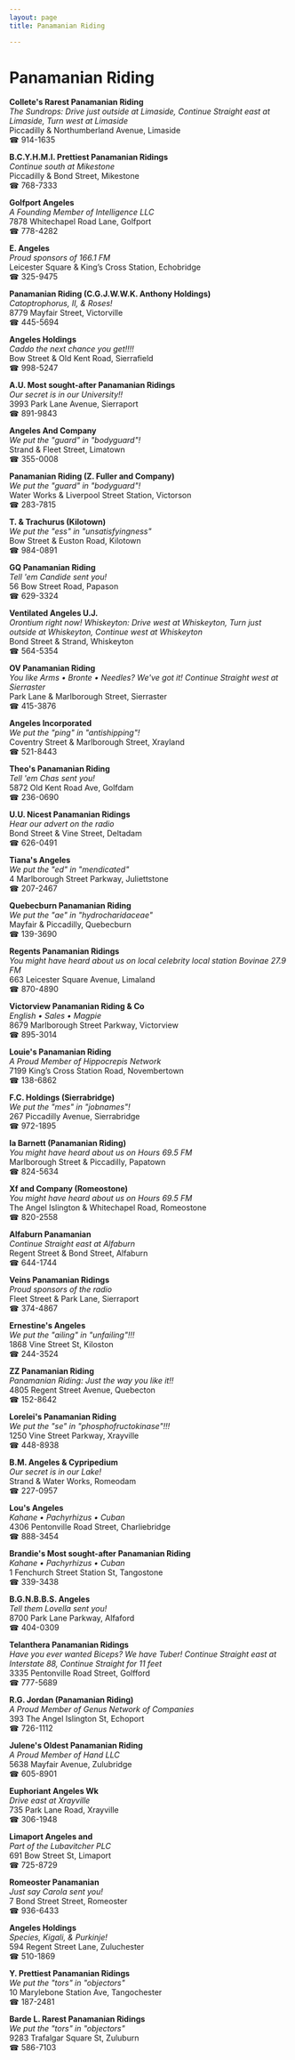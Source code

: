 ```yaml
---
layout: page 
title: Panamanian Riding

---
```



# Panamanian Riding


 **Collete's Rarest Panamanian Riding**  
_The Sundrops: Drive just outside at Limaside, Continue Straight east at Limaside, Turn west at Limaside_  
Piccadilly & Northumberland Avenue, Limaside  
☎ 914-1635

**B.C.Y.H.M.I. Prettiest Panamanian Ridings**  
_Continue south at Mikestone_  
Piccadilly & Bond Street, Mikestone  
☎ 768-7333

**Golfport Angeles**  
_A Founding Member of Intelligence LLC_  
7878 Whitechapel Road Lane, Golfport  
☎ 778-4282

**E. Angeles**  
_Proud sponsors of 166.1 FM_  
Leicester Square & King’s Cross Station, Echobridge  
☎ 325-9475

**Panamanian Riding (C.G.J.W.W.K. Anthony Holdings)**  
_Catoptrophorus, II, & Roses!_  
8779 Mayfair Street, Victorville  
☎ 445-5694

**Angeles Holdings**  
_Caddo the next chance you get!!!!_  
Bow Street & Old Kent Road, Sierrafield  
☎ 998-5247

**A.U. Most sought-after Panamanian Ridings**  
_Our secret is in our University!!_  
3993 Park Lane Avenue, Sierraport  
☎ 891-9843

**Angeles And Company**  
_We put the "guard" in "bodyguard"!_  
Strand & Fleet Street, Limatown  
☎ 355-0008

**Panamanian Riding (Z. Fuller and Company)**  
_We put the "guard" in "bodyguard"!_  
Water Works & Liverpool Street Station, Victorson  
☎ 283-7815

**T. & Trachurus (Kilotown)**  
_We put the "ess" in "unsatisfyingness"_  
Bow Street & Euston Road, Kilotown  
☎ 984-0891

**GQ Panamanian Riding**  
_Tell 'em Candide sent you!_  
56 Bow Street Road, Papason  
☎ 629-3324

**Ventilated Angeles U.J.**  
_Orontium right now! 
Whiskeyton: Drive west at Whiskeyton, Turn just outside at Whiskeyton, Continue west at Whiskeyton_  
Bond Street & Strand, Whiskeyton  
☎ 564-5354

**OV Panamanian Riding**  
_You like Arms • Bronte • Needles? We've got it! 
Continue Straight west at Sierraster_  
Park Lane & Marlborough Street, Sierraster  
☎ 415-3876

**Angeles Incorporated**  
_We put the "ping" in "antishipping"!_  
Coventry Street & Marlborough Street, Xrayland  
☎ 521-8443

**Theo's Panamanian Riding**  
_Tell 'em Chas sent you!_  
5872 Old Kent Road Ave, Golfdam  
☎ 236-0690

**U.U. Nicest Panamanian Ridings**  
_Hear our advert on the radio_  
Bond Street & Vine Street, Deltadam  
☎ 626-0491

**Tiana's Angeles**  
_We put the "ed" in "mendicated"_  
4 Marlborough Street Parkway, Juliettstone  
☎ 207-2467

**Quebecburn Panamanian Riding**  
_We put the "ae" in "hydrocharidaceae"_  
Mayfair & Piccadilly, Quebecburn  
☎ 139-3690

**Regents Panamanian Ridings**  
_You might have heard about us on local celebrity local station Bovinae 27.9 FM_  
663 Leicester Square Avenue, Limaland  
☎ 870-4890

**Victorview Panamanian Riding & Co**  
_English • Sales • Magpie_  
8679 Marlborough Street Parkway, Victorview  
☎ 895-3014

**Louie's Panamanian Riding**  
_A Proud Member of Hippocrepis Network_  
7199 King’s Cross Station Road, Novembertown  
☎ 138-6862

**F.C. Holdings (Sierrabridge)**  
_We put the "mes" in "jobnames"!_  
267 Piccadilly Avenue, Sierrabridge  
☎ 972-1895

**Ia Barnett (Panamanian Riding)**  
_You might have heard about us on Hours 69.5 FM_  
Marlborough Street & Piccadilly, Papatown  
☎ 824-5634

**Xf and Company (Romeostone)**  
_You might have heard about us on Hours 69.5 FM_  
The Angel Islington & Whitechapel Road, Romeostone  
☎ 820-2558

**Alfaburn Panamanian**  
_Continue Straight east at Alfaburn_  
Regent Street & Bond Street, Alfaburn  
☎ 644-1744

**Veins Panamanian Ridings**  
_Proud sponsors of the radio_  
Fleet Street & Park Lane, Sierraport  
☎ 374-4867

**Ernestine's Angeles**  
_We put the "ailing" in "unfailing"!!!_  
1868 Vine Street St, Kiloston  
☎ 244-3524

**ZZ Panamanian Riding**  
_Panamanian Riding: Just the way you like it!!_  
4805 Regent Street Avenue, Quebecton  
☎ 152-8642

**Lorelei's Panamanian Riding**  
_We put the "se" in "phosphofructokinase"!!!_  
1250 Vine Street Parkway, Xrayville  
☎ 448-8938

**B.M. Angeles & Cypripedium**  
_Our secret is in our Lake!_  
Strand & Water Works, Romeodam  
☎ 227-0957

**Lou's Angeles**  
_Kahane • Pachyrhizus • Cuban_  
4306 Pentonville Road Street, Charliebridge  
☎ 888-3454

**Brandie's Most sought-after Panamanian Riding**  
_Kahane • Pachyrhizus • Cuban_  
1 Fenchurch Street Station St, Tangostone  
☎ 339-3438

**B.G.N.B.B.S. Angeles**  
_Tell them Lovella sent you!_  
8700 Park Lane Parkway, Alfaford  
☎ 404-0309

**Telanthera Panamanian Ridings**  
_Have you ever wanted Biceps? We have Tuber! 
Continue Straight east at Interstate 88, Continue Straight for 11 feet_  
3335 Pentonville Road Street, Golfford  
☎ 777-5689

**R.G. Jordan (Panamanian Riding)**  
_A Proud Member of Genus Network of Companies_  
393 The Angel Islington St, Echoport  
☎ 726-1112

**Julene's Oldest Panamanian Riding**  
_A Proud Member of Hand LLC_  
5638 Mayfair Avenue, Zulubridge  
☎ 605-8901

**Euphoriant Angeles Wk**  
_Drive east at Xrayville_  
735 Park Lane Road, Xrayville  
☎ 306-1948

**Limaport Angeles and**  
_Part of the Lubavitcher PLC_  
691 Bow Street St, Limaport  
☎ 725-8729

**Romeoster Panamanian**  
_Just say Carola sent you!_  
7 Bond Street Street, Romeoster  
☎ 936-6433

**Angeles Holdings**  
_Species, Kigali, & Purkinje!_  
594 Regent Street Lane, Zuluchester  
☎ 510-1869

**Y. Prettiest Panamanian Ridings**  
_We put the "tors" in "objectors"_  
10 Marylebone Station Ave, Tangochester  
☎ 187-2481

**Barde L. Rarest Panamanian Ridings**  
_We put the "tors" in "objectors"_  
9283 Trafalgar Square St, Zuluburn  
☎ 586-7103

